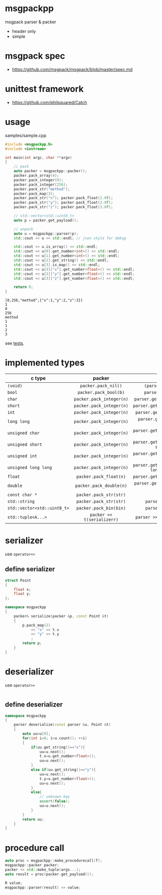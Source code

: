# msgpackpp
msgpack parser &amp; packer

- header only
- simple

# msgpack spec
- https://github.com/msgpack/msgpack/blob/master/spec.md

# unittest framework
- https://github.com/philsquared/Catch

# usage
samples/sample.cpp

```c++
#include <msgpackpp.h>
#include <iostream>

int main(int argc, char **argv)
{
    // pack
    auto packer = msgpackpp::packer();
    packer.pack_array(4);
    packer.pack_integer(0);
    packer.pack_integer(256);
    packer.pack_str("method");
    packer.pack_map(3);
    packer.pack_str("x"); packer.pack_float(1.0f);
    packer.pack_str("y"); packer.pack_float(2.0f);
    packer.pack_str("z"); packer.pack_float(3.0f);

    // std::vector<std::uint8_t>
    auto p = packer.get_payload();

    // unpack
    auto u = msgpackpp::parser(p);
    std::cout << u << std::endl; // json style for debug

    std::cout << u.is_array() << std::endl;
    std::cout << u[0].get_number<int>() << std::endl;
    std::cout << u[1].get_number<int>() << std::endl;
    std::cout << u[2].get_string() << std::endl;
    std::cout << u[3].is_map() << std::endl;
    std::cout << u[3]["x"].get_number<float>() << std::endl;
    std::cout << u[3]["y"].get_number<float>() << std::endl;
    std::cout << u[3]["z"].get_number<float>() << std::endl;

    return 0;
}
```

```
[0,256,"method",{"x":1,"y":2,"z":3}]
1
0
256
method
1
1
2
3
```

see [tests](tests/tests.cpp).

# implemented types

| c type                       | packer                    | parser            |
| ---------------------------- |:-------------------------:|:-----------------:|
| ``(void)``                   |``packer.pack_nil()``      |``(parser.is_nil())``|
| ``bool``                     |``packer.pack_bool(b)``    |``parser.get_bool()``|
| ``char``                     |``packer.pack_integer(n)`` |``parser.get_number<char>()``|
| ``short``                    |``packer.pack_integer(n)`` |``parser.get_number<short>()``|
| ``int``                      |``packer.pack_integer(n)`` |``parser.get_number<int>()``|
| ``long long``                |``packer.pack_integer(n)`` |``parser.get_number<long long>()``|
| ``unsigned char``            |``packer.pack_integer(n)`` |``parser.get_number<unsigned char>()``|
| ``unsigned short``           |``packer.pack_integer(n)`` |``parser.get_number<unsigned short>()``|
| ``unsigned int``             |``packer.pack_integer(n)`` |``parser.get_number<unsigned int>()``|
| ``unsigned long long``       |``packer.pack_integer(n)`` |``parser.get_number<unsigned long long>()``|
| ``float``                    |``packer.pack_float(n)``   |``parser.get_number<float>()``|
| ``double``                   |``packer.pack_double(n)``  |``parser.get_number<double>()``|
| ``const char *``             |``packer.pack_str(str)``   |             |
| ``std::string``              |``packer.pack_str(str)``   |``parser.get_str()``|
| ``std::vector<std::uint8_t>``|``packer.pack_bin(bin)``   |``parser.get_bin()``|
| ``std::tuple<A...>``         |``packer << t(serializerr)``|`` parser >> t(deserializer)``|

# serializer

use ``operator<<``

## define serializer

```cpp
struct Point
{
    float x;
    float y;
};

namespace msgpackpp
{
    packer& serialize(packer &p, const Point &t)
    {
        p.pack_map(2) 
            << "x" << t.x
            << "y" << t.y
            ;
        return p;
    }
}
```

# deserializer

use ``operator>>``

```cpp
```

## define deserializer

```cpp
namespace msgpackpp
{
    parser deserialize(const parser &u, Point &t)
    {
        auto uu=u[0];
        for(int i=0; i<u.count(); ++i)
        {
            if(uu.get_string()=="x"){
                uu=u.next();
                t.x=u.get_number<float>();
                uu=u.next();
            }
            else if(uu.get_string()=="y"){
                uu=u.next();
                t.y=u.get_number<float>();
                uu=u.next();
            }
            else{
                // unknown key
                assert(false);
                uu=u.next();
            }
        }
        return uu;
    }
}
```

# procedure call

```cpp
auto proc = msgpackpp::make_procedurecall(f);
msgpackpp::packer packer;
packer << std::make_tuple(args...);
auto result = proc(packer.get_payload());

R value;
msgpackpp::parser(result) >> value;
```


